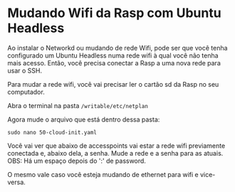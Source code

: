 # Mudando Wifi da Rasp com Ubuntu Headless <!-- omit in toc -->


Ao instalar o Networkd ou mudando de rede Wifi, pode ser que você tenha configurado um Ubuntu Headless numa rede wifi à qual você não tenha mais acesso. 
Então, você precisa conectar a Rasp a uma nova rede para usar o SSH.


Para mudar a rede wifi, você vai precisar ler o cartão sd da Rasp no seu computador.

 
Abra o terminal na pasta `/writable/etc/netplan`


Agora mude o arquivo que está dentro dessa pasta:


```shell
sudo nano 50-cloud-init.yaml
```

Você vai ver que abaixo de accesspoints vai estar a rede wifi previamente conectada e, abaixo dela, a senha.
Mude a rede e a senha para as atuais. OBS: Há um espaço depois do ':' de password.


O mesmo vale caso você esteja mudando de ethernet para wifi e vice-versa.

